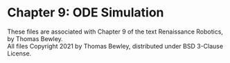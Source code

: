 # Chapter 9: ODE Simulation
These files are associated with Chapter 9 of the text Renaissance Robotics, by Thomas Bewley.<BR>
All files Copyright 2021 by Thomas Bewley, distributed under BSD 3-Clause License.
